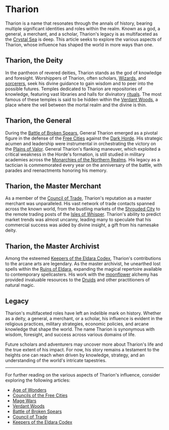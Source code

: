 # Tharion

Tharion is a name that resonates through the annals of history, bearing multiple significant identities and roles within the realm. Known as a god, a general, a merchant, and a scholar, Tharion's legacy is as multifaceted as the [Crystal Sea](Crystal%20Sea.md) is deep. This article seeks to explore the various aspects of Tharion, whose influence has shaped the world in more ways than one.

## Tharion, the Deity

In the pantheon of revered deities, Tharion stands as the god of knowledge and foresight. Worshippers of Tharion, often scholars, [Wizards](Wizards.md), and [sorcerers](sorcerers.md), seek his divine guidance to gain wisdom and to peer into the possible futures. Temples dedicated to Tharion are repositories of knowledge, featuring vast libraries and halls for divinatory [rituals](rituals.md). The most famous of these temples is said to be hidden within the [Verdant Woods](Verdant%20Woods.md), a place where the veil between the mortal realm and the divine is thin.

## Tharion, the General

During the [Battle of Broken Spears](Battle%20of%20Broken%20Spears.md), General Tharion emerged as a pivotal figure in the defense of the [Free Cities](Free%20Cities.md) against the [Dark Horde](Dark%20Horde.md). His strategic acumen and leadership were instrumental in orchestrating the victory on the [Plains of Valor](Plains%20of%20Valor.md). General Tharion's flanking maneuver, which exploited a critical weakness in the Horde's formation, is still studied in military academies across the [Monarchies of the Northern Realms](Monarchies%20of%20the%20Northern%20Realms.md). His legacy as a tactician is commemorated every year on the anniversary of the battle, with parades and reenactments honoring his memory.

## Tharion, the Master Merchant

As a member of the [Council of Trade](Council%20of%20Trade.md), Tharion's reputation as a master merchant was unparalleled. His vast network of trade contacts spanned across the known world, from the bustling markets of the [Shrouded City](Shrouded%20City.md) to the remote trading posts of the [Isles of Whisper](Isles%20of%20Whisper.md). Tharion's ability to predict market trends was almost uncanny, leading many to speculate that his commercial success was aided by divine insight, a gift from his namesake deity.

## Tharion, the Master Archivist

Among the esteemed [Keepers of the Eldara Codex](Keepers%20of%20the%20Eldara%20Codex.md), Tharion's contributions to the arcane arts are legendary. As the master archivist, he unearthed lost spells within the [Ruins of Eldara](Ruins%20of%20Eldara.md), expanding the magical repertoire available to contemporary spellcasters. His work with the [moonflower](moonflower.md) alchemy has provided invaluable resources to the [Druids](Druids.md) and other practitioners of natural magic.

## Legacy

Tharion's multifaceted roles have left an indelible mark on history. Whether as a deity, a general, a merchant, or a scholar, his influence is evident in the religious practices, military strategies, economic policies, and arcane knowledge that shape the world. The name Tharion is synonymous with wisdom, foresight, and success across various domains of life.

Future scholars and adventurers may uncover more about Tharion's life and the true extent of his impact. For now, his story remains a testament to the heights one can reach when driven by knowledge, strategy, and an understanding of the world's intricate tapestries.

---

For further reading on the various aspects of Tharion's influence, consider exploring the following articles:

- [Age of Wonders](Age%20of%20Wonders.md)
- [Councils of the Free Cities](Councils%20of%20the%20Free%20Cities.md)
- [Mage Wars](Mage%20Wars.md)
- [Verdant Woods](Verdant%20Woods.md)
- [Battle of Broken Spears](Battle%20of%20Broken%20Spears.md)
- [Council of Trade](Council%20of%20Trade.md)
- [Keepers of the Eldara Codex](Keepers%20of%20the%20Eldara%20Codex.md)